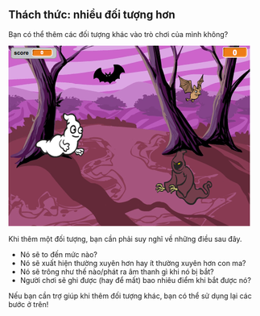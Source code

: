 ## Thách thức: nhiều đối tượng hơn

Bạn có thể thêm các đối tượng khác vào trò chơi của mình không?

![ảnh chụp màn hình](images/ghost-final.png)

Khi thêm một đối tượng, bạn cần phải suy nghĩ về những điều sau đây.

+ Nó sẽ to đến mức nào?
+ Nó sẽ xuất hiện thường xuyên hơn hay ít thường xuyên hơn con ma?
+ Nó sẽ trông như thế nào/phát ra âm thanh gì khi nó bị bắt?
+ Người chơi sẽ ghi được (hay để mất) bao nhiêu điểm khi bắt được nó?

Nếu bạn cần trợ giúp khi thêm đối tượng khác, bạn có thể sử dụng lại các bước ở trên!